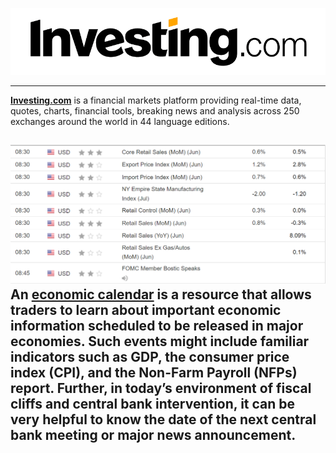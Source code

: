 ![Screenshot](image/investing_logo.png)

-----
**[Investing.com](https://investing.com/)** is a financial markets platform providing real-time data, quotes, charts, financial tools, breaking news and analysis across 250 exchanges around the world in 44 language editions.


![Screenshot](image/calender.PNG)
An **[economic calendar](https://www.investing.com/economic-calendar/)** is a resource that allows traders to learn about important economic information scheduled
to be released in major economies. Such events might include familiar indicators such as GDP, the consumer price index (CPI), and the Non-Farm Payroll (NFPs) report. Further,
in today’s environment of fiscal cliffs and central bank intervention,
it can be very helpful to know the date of the next
central bank meeting or major news announcement.
----
